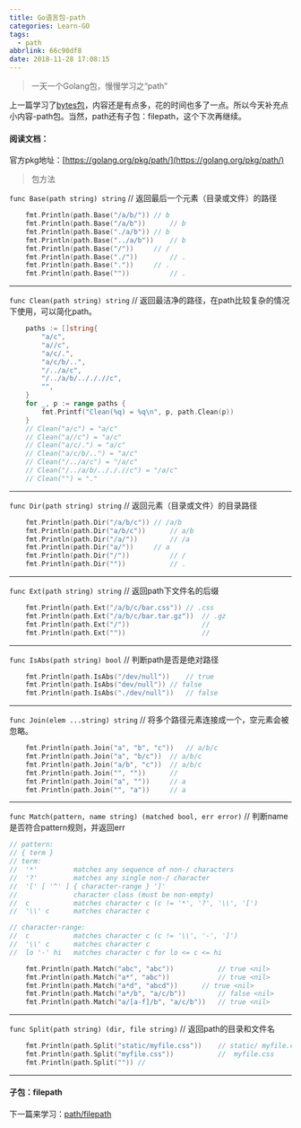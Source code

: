 ```yaml
---
title: Go语言包-path
categories: Learn-GO
tags:
  - path
abbrlink: 66c90df8
date: 2018-11-28 17:08:15
---
```


> 一天一个Golang包，慢慢学习之“path”

上一篇学习了[bytes包](./dab4275.html)，内容还是有点多，花的时间也多了一点。所以今天补充点小内容-path包。当然，path还有子包：filepath，这个下次再继续。

#### 阅读文档：

官方pkg地址：[https://golang.org/pkg/path/](https://golang.org/pkg/path/)

> 包方法

`func Base(path string) string`
// 返回最后一个元素（目录或文件）的路径

```Go
	fmt.Println(path.Base("/a/b/"))	// b
	fmt.Println(path.Base("/a/b"))		// b
	fmt.Println(path.Base("./a/b"))	// b
	fmt.Println(path.Base("../a/b"))	// b
	fmt.Println(path.Base("/"))		// /
	fmt.Println(path.Base("./"))		// .
	fmt.Println(path.Base("."))		// .
	fmt.Println(path.Base(""))			// .
```
***

`func Clean(path string) string`
// 返回最洁净的路径，在path比较复杂的情况下使用，可以简化path。

```Go
	paths := []string{
		"a/c",
		"a//c",
		"a/c/.",
		"a/c/b/..",
		"/../a/c",
		"/../a/b/../././/c",
		"",
	}
	for _, p := range paths {
		fmt.Printf("Clean(%q) = %q\n", p, path.Clean(p))
	}
	// Clean("a/c") = "a/c"
	// Clean("a//c") = "a/c"
	// Clean("a/c/.") = "a/c"
	// Clean("a/c/b/..") = "a/c"
	// Clean("/../a/c") = "/a/c"
	// Clean("/../a/b/../././/c") = "/a/c"
	// Clean("") = "."
```
***

`func Dir(path string) string`
// 返回元素（目录或文件）的目录路径

```Go
	fmt.Println(path.Dir("/a/b/c"))	// /a/b
	fmt.Println(path.Dir("a/b/c"))		// a/b
	fmt.Println(path.Dir("/a/"))		// /a
	fmt.Println(path.Dir("a/"))		// a
	fmt.Println(path.Dir("/"))			// /
	fmt.Println(path.Dir(""))			// .
```
***

`func Ext(path string) string`
// 返回path下文件名的后缀

```Go
	fmt.Println(path.Ext("/a/b/c/bar.css"))	// .css
	fmt.Println(path.Ext("/a/b/c/bar.tar.gz"))	// .gz
	fmt.Println(path.Ext("/"))					//
	fmt.Println(path.Ext(""))					//
```
***

`func IsAbs(path string) bool`
// 判断path是否是绝对路径

```Go
	fmt.Println(path.IsAbs("/dev/null"))	// true
	fmt.Println(path.IsAbs("dev/null"))	// false
	fmt.Println(path.IsAbs("./dev/null"))	// false
```
***

`func Join(elem ...string) string`
// 将多个路径元素连接成一个，空元素会被忽略。

```Go
	fmt.Println(path.Join("a", "b", "c"))	// a/b/c
	fmt.Println(path.Join("a", "b/c"))	// a/b/c
	fmt.Println(path.Join("a/b", "c"))	// a/b/c
	fmt.Println(path.Join("", ""))		//
	fmt.Println(path.Join("a", ""))		// a
	fmt.Println(path.Join("", "a"))		// a
```
***

`func Match(pattern, name string) (matched bool, err error)`
// 判断name是否符合pattern规则，并返回err

```Go
// pattern:
// { term }
// term:
//	'*'         matches any sequence of non-/ characters
//	'?'         matches any single non-/ character
//	'[' [ '^' ] { character-range } ']'
//	            character class (must be non-empty)
//	c           matches character c (c != '*', '?', '\\', '[')
//	'\\' c      matches character c

// character-range:
//	c           matches character c (c != '\\', '-', ']')
//	'\\' c      matches character c
//	lo '-' hi   matches character c for lo <= c <= hi

	fmt.Println(path.Match("abc", "abc"))			// true <nil>
	fmt.Println(path.Match("a*", "abc"))			// true <nil>
	fmt.Println(path.Match("a*d", "abcd"))		// true <nil>
	fmt.Println(path.Match("a*/b", "a/c/b"))		// false <nil>
	fmt.Println(path.Match("a/[a-f]/b", "a/c/b"))	// true <nil>
```
***

`func Split(path string) (dir, file string)`
// 返回path的目录和文件名

```Go
	fmt.Println(path.Split("static/myfile.css"))	// static/ myfile.css
	fmt.Println(path.Split("myfile.css"))			//  myfile.css
	fmt.Println(path.Split(""))	//
```
***

#### 子包：filepath

下一篇来学习：[path/filepath](./6ac47315.html)


